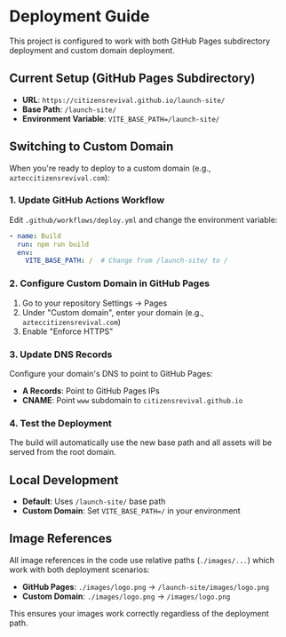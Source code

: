 # Deployment Guide

This project is configured to work with both GitHub Pages subdirectory deployment and custom domain deployment.

## Current Setup (GitHub Pages Subdirectory)

- **URL**: `https://citizensrevival.github.io/launch-site/`
- **Base Path**: `/launch-site/`
- **Environment Variable**: `VITE_BASE_PATH=/launch-site/`

## Switching to Custom Domain

When you're ready to deploy to a custom domain (e.g., `azteccitizensrevival.com`):

### 1. Update GitHub Actions Workflow

Edit `.github/workflows/deploy.yml` and change the environment variable:

```yaml
- name: Build
  run: npm run build
  env:
    VITE_BASE_PATH: /  # Change from /launch-site/ to /
```

### 2. Configure Custom Domain in GitHub Pages

1. Go to your repository Settings → Pages
2. Under "Custom domain", enter your domain (e.g., `azteccitizensrevival.com`)
3. Enable "Enforce HTTPS"

### 3. Update DNS Records

Configure your domain's DNS to point to GitHub Pages:
- **A Records**: Point to GitHub Pages IPs
- **CNAME**: Point `www` subdomain to `citizensrevival.github.io`

### 4. Test the Deployment

The build will automatically use the new base path and all assets will be served from the root domain.

## Local Development

- **Default**: Uses `/launch-site/` base path
- **Custom Domain**: Set `VITE_BASE_PATH=/` in your environment

## Image References

All image references in the code use relative paths (`./images/...`) which work with both deployment scenarios:

- **GitHub Pages**: `./images/logo.png` → `/launch-site/images/logo.png`
- **Custom Domain**: `./images/logo.png` → `/images/logo.png`

This ensures your images work correctly regardless of the deployment path.
